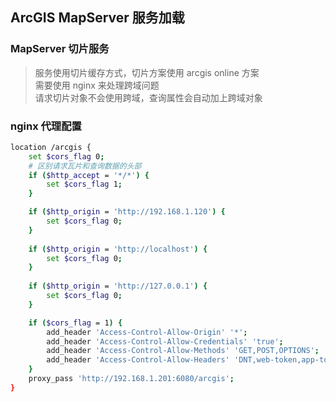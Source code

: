 ## ArcGIS MapServer 服务加载
### MapServer 切片服务
> 服务使用切片缓存方式，切片方案使用 arcgis online 方案  
> 需要使用 nginx 来处理跨域问题  
> 请求切片对象不会使用跨域，查询属性会自动加上跨域对象  
### nginx 代理配置
```bash
location /arcgis {
    set $cors_flag 0;
    # 区别请求瓦片和查询数据的头部
    if ($http_accept = '*/*') {
        set $cors_flag 1; 
    }

    if ($http_origin = 'http://192.168.1.120') {
        set $cors_flag 0;    
    }
    
    if ($http_origin = 'http://localhost') {
        set $cors_flag 0;    
    }
    
    if ($http_origin = 'http://127.0.0.1') {
        set $cors_flag 0;    
    }

    if ($cors_flag = 1) {
        add_header 'Access-Control-Allow-Origin' '*';
        add_header 'Access-Control-Allow-Credentials' 'true';
        add_header 'Access-Control-Allow-Methods' 'GET,POST,OPTIONS';
        add_header 'Access-Control-Allow-Headers' 'DNT,web-token,app-token,Authorization,Accept,Origin,Keep-Alive,User-Agent,X-Mx-ReqToken,X-Data-Type,X-Auth-Token,X-Requested-With,If-Modified-Since,Cache-Control,Content-Type,Range';
    }
    proxy_pass 'http://192.168.1.201:6080/arcgis';
}
```